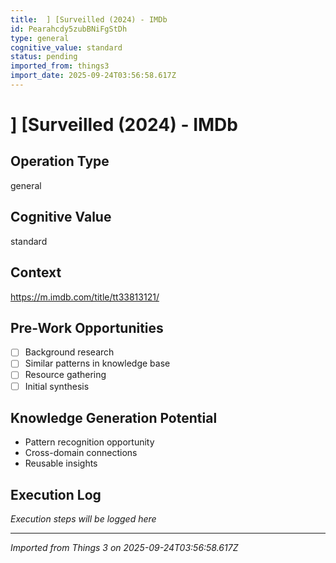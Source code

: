 ```yaml
---
title:  ] [Surveilled (2024) - IMDb
id: Pearahcdy5zubBNiFgStDh
type: general
cognitive_value: standard
status: pending
imported_from: things3
import_date: 2025-09-24T03:56:58.617Z
---
```


#  ] [Surveilled (2024) - IMDb

## Operation Type
general

## Cognitive Value
standard

## Context
https://m.imdb.com/title/tt33813121/

## Pre-Work Opportunities
- [ ] Background research
- [ ] Similar patterns in knowledge base
- [ ] Resource gathering
- [ ] Initial synthesis

## Knowledge Generation Potential
- Pattern recognition opportunity
- Cross-domain connections
- Reusable insights

## Execution Log
*Execution steps will be logged here*

---
*Imported from Things 3 on 2025-09-24T03:56:58.617Z*
